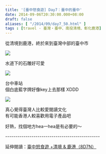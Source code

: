```yaml
---
title: '[臺中怒食遊] Day7：臺中的臺中'
date: 2014-09-06T20:30:00.000+08:00
draft: false
aliases: [ "/2014/09/day7_50.html" ]
tags : [travel - 臺灣・臺中、南投清境、彰化鹿港]
---
```


從清境到鹿港，終於來到臺灣中部的臺中市  

[![](https://2.bp.blogspot.com/-NAqVJ0va994/XExOixes4II/AAAAAAAAGzo/42-D0iXoCToDmYtLsBQ6rVVzwBUUXn6IwCLcBGAs/s640/14905762020_8e459d00fa_z.jpg)](https://2.bp.blogspot.com/-NAqVJ0va994/XExOixes4II/AAAAAAAAGzo/42-D0iXoCToDmYtLsBQ6rVVzwBUUXn6IwCLcBGAs/s1600/14905762020_8e459d00fa_z.jpg)

水道下的石雕好可愛  

[![](https://2.bp.blogspot.com/-jeJwm6CMcYI/XExOm_EueII/AAAAAAAAGzw/xVnKxya_qqYr1WxaMlUY82D2uP2MKzxOQCLcBGAs/s640/15069412116_a19eb92d51_z.jpg)](https://2.bp.blogspot.com/-jeJwm6CMcYI/XExOm_EueII/AAAAAAAAGzw/xVnKxya_qqYr1WxaMlUY82D2uP2MKzxOQCLcBGAs/s1600/15069412116_a19eb92d51_z.jpg)

台中車站  
個白底藍字牌好像key上去那樣 XDDD  

[![](https://1.bp.blogspot.com/-DhMoGbNtJOw/XExOrAnFaOI/AAAAAAAAGz4/poQedPW_aX8pmeZv2Ej1cp_giF2Lm06XACLcBGAs/s640/14905723759_13819f7d1a_z.jpg)](https://1.bp.blogspot.com/-DhMoGbNtJOw/XExOrAnFaOI/AAAAAAAAGz4/poQedPW_aX8pmeZv2Ej1cp_giF2Lm06XACLcBGAs/s1600/14905723759_13819f7d1a_z.jpg)

真心覺得臺灣人比較愛閱讀文化  
有可能香港人較喜歡用電子產品吧  
  
好熱，找個地方hea一hea是有必要的～  
  
\-----------------------------------------------  
  
延伸閱讀：[臺中怒食遊 +清境 & 鹿港（8D7N）](http://www.hidie.net/2014/09/8d7n.html)